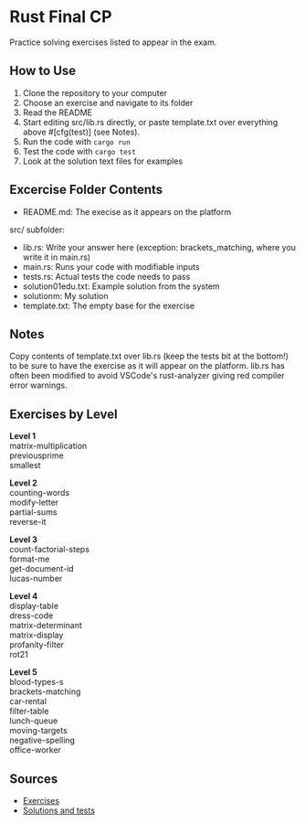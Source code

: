 # Rust Final CP

Practice solving exercises listed to appear in the exam.

## How to Use

1. Clone the repository to your computer
2. Choose an exercise and navigate to its folder
3. Read the README
4. Start editing src/lib.rs directly, or paste template.txt over everything above #[cfg(test)] (see Notes).
5. Run the code with ```cargo run```
6. Test the code with ```cargo test```
7. Look at the solution text files for examples

## Excercise Folder Contents

- README.md: The execise as it appears on the platform

src/ subfolder:  
- lib.rs: Write your answer here (exception: brackets_matching, where you write it in main.rs)
- main.rs:  Runs your code with modifiable inputs
- tests.rs:  Actual tests the code needs to pass
- solution01edu.txt: Example solution from the system
- solutionm: My solution
- template.txt: The empty base for the exercise


## Notes

Copy contents of template.txt over lib.rs (keep the tests bit at the bottom!) to be sure to have the exercise as it will appear on the platform. lib.rs has often been modified to avoid VSCode's rust-analyzer giving red compiler error warnings.

## Exercises by Level

**Level 1**  
matrix-multiplication  
previousprime  
smallest  

**Level 2**  
counting-words  
modify-letter  
partial-sums  
reverse-it  

**Level 3**  
count-factorial-steps  
format-me  
get-document-id  
lucas-number  

**Level 4**  
display-table  
dress-code  
matrix-determinant  
matrix-display  
profanity-filter  
rot21  

**Level 5**  
blood-types-s  
brackets-matching  
car-rental  
filter-table  
lunch-queue  
moving-targets  
negative-spelling  
office-worker  

## Sources
- [Exercises](https://github.com/01-edu/public/tree/master/subjects)
- [Solutions and tests](https://github.com/01-edu/rust-tests)
